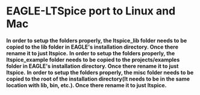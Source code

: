 # EAGLE-LTSpice port to Linux and Mac

**In order to setup the folders properly, the ltspice_lib folder needs to be copied to the lib folder in EAGLE's installation directory. Once there rename it to just ltspice.**
**In order to setup the folders properly, the ltspice_example folder needs to be copied to the projects/examples folder in EAGLE's installation directory. Once there rename it to just ltspice.**
**In order to setup the folders properly, the misc folder needs to be copied to the root of the installation directory(It needs to be in the same location with lib, bin, etc.). Once there rename it to just ltspice.**

